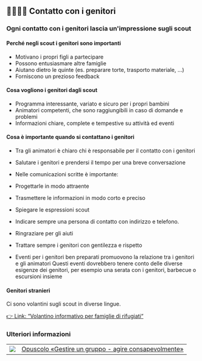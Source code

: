 👨‍👩‍👧‍👦 Contatto con i genitori
--------------------------

### Ogni contatto con i genitori lascia un'impressione sugli scout

#### Perché negli scout i genitori sono importanti

*   Motivano i propri figli a partecipare
*   Possono entusiasmare altre famiglie 
*   Aiutano dietro le quinte (es. preparare torte, trasporto materiale, …)
*   Forniscono un prezioso feedback

#### Cosa vogliono i genitori dagli scout

*   Programma interessante, variato e sicuro per i propri bambini
*   Animatori competenti, che sono raggiungibili in caso di domande e problemi 
*   Informazioni chiare, complete e tempestive su attività ed eventi

#### Cosa è importante quando si contattano i genitori

*   Tra gli animatori è chiaro chi è responsabile per il contatto con i genitori
*   Salutare i genitori e prendersi il tempo per una breve conversazione

*   Nelle comunicazioni scritte è importante:

*   Progettarle in modo attraente
*   Trasmettere le informazioni in modo corto e preciso 
*   Spiegare le espressioni scout  
*   Indicare sempre una persona di contatto con indirizzo e telefono.

*   Ringraziare per gli aiuti
*   Trattare sempre i genitori con gentilezza e rispetto
*   Eventi per i genitori ben preparati promuovono la relazione tra i genitori e gli animatori 
Questi eventi dovrebbero tenere conto delle diverse esigenze dei genitori,  per esempio una serata con i genitori, barbecue o escursioni insieme 

#### Genitori stranieri

Ci sono volantini sugli scout in diverse lingue. 

[👉 Link: “Volantino informativo per famiglie di rifugiati“](https://pfadi.swiss/it/pubblicazioni-downloads/downloads/?search=flyer+f%C3%BCgitiv&c=2&c=19&page=1)

### Ulteriori informazioni
| | |
|---|---|
| [![](images/piktos/4_Leiten.png)][1] | [Opuscolo «Gestire un gruppo - agire consapevolmente»][1] |

[1]: https://issuu.com/pbs-msds-mss/docs/rz_04_leiten_it_201607_issuu
